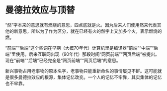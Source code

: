 # 曼德拉效应与顶替

“然”字本来的意思就有燃烧的意思，四点底就是火。因为后来人们使用然来代表其他的新意思，所以为了作为区分，就在已经有火的然字上又加多个火，表示燃烧的燃。

“前端”“后端”这个些词在早期（大概70年代）计算机里是编译器“前端”“中端”“后端”里使用。后来互联网出现（90年代）那段时间“网页前端”“网页后端”被提出。现在“前端”“后端”已经完全是“网页前端”“网页后端”的意思。

新兴事物占用老事物的原本名字，老事物只能重新命名的事情屡见不鲜。这可能就是很多曼德拉效应的根源，集体记忆改变。一个人的记忆不牢靠，其实集体的记忆也不牢靠。
